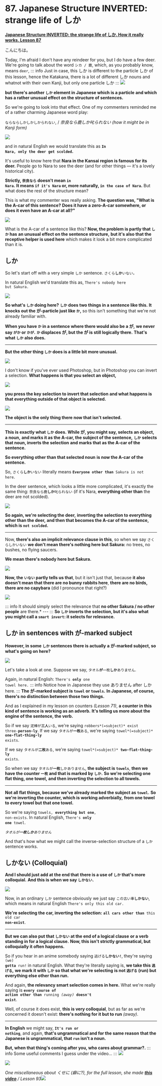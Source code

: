 # **87. Japanese Structure INVERTED: strange life of しか**

[**Japanese Structure INVERTED: the strange life of しか. How it really works. Lesson 87**](https://www.youtube.com/watch?v=iEnUH0L6VYs&list=PLg9uYxuZf8x_A-vcqqyOFZu06WlhnypWj&index=91&ab_channel=OrganicJapanesewithCureDolly)

こんにちは。

Today, I'm afraid I don't have any reindeer for you, but I do have a few deer. We're going to talk about the word <code>シカ / 鹿</code>, which, as you probably know, means <code>deer</code>,
::: info
Just in case, this しか is different to the particle しか of this lesson, hence the Katakana, there is a lot of different しか nouns and whatnot with their own Kanji, but only one particle しか
:::
![](../media/image754.webp)

**but there's another <code>しか</code> element in Japanese which is a particle** **and which has a rather unusual effect on the structure of sentences.**

So we're going to look into that effect. One of my commenters reminded me of a rather charming Japanese word play:

<code>ならならしかしかしかられない</code>, / *奈良なら鹿しか叱られない (how it might be in Kanji form)*

![](../media/image140.webp)

and in natural English we would translate this as **<code>In Nara, only the deer get scolded</code>.**

It's useful to know here that **Nara in the Kansai region is famous for its deer.** People go to Nara to see the deer (and for other things — it's a lovely historical city).

**Strictly, <code>奈良なら</code> doesn't mean <code>in Nara</code>.** **It means <code>if it's Nara</code> or, more naturally, <code>in the case of Nara</code>.** But what does the rest of the structure mean?

This is what my commenter was really asking. **The question was, "What is the A-car of this sentence?** **Does it have a zero-A-car somewhere, or does it even have an A-car at all?"**

![](../media/image341.webp)

What is the A-car of a sentence like this? **Now, the problem is partly that <code>しか</code> has** **an unusual effect on the sentence structure,** **but it's also that the receptive helper is used here** which makes it look a bit more complicated than it is.

## しか

So let's start off with a very simple <code>しか</code> sentence. <code>さくら**しか**いない。</code>

In natural English we'd translate this as, <code>There's nobody here but Sakura.</code>

![](../media/image774.webp)

**So what's <code>しか</code> doing here?** **<code>しか</code> does two things in a sentence like this.** **It knocks out the が-particle just like <code>か</code>,** so this isn't something that we're not already familiar with.

**When you have <code>か</code> in a sentence where there would also be a が,** **we never say <code>がか</code> or <code>かが</code>.** **<code>か</code> displaces が, but the が is still logically there.** **That's what <code>しか</code> also does.**

---

**But the other thing <code>しか</code> does is a little bit more unusual.**

![](../media/image591.webp)

I don't know if you've ever used Photoshop, but in Photoshop you can invert a selection. **What happens is that you select an object,**

![](../media/image626.webp)

**you press the key selection to invert that selection** **and what happens is that everything outside of that object is selected.**

![](../media/image1078.webp)

**The object is the only thing there now that isn't selected.**

---

**This is exactly what <code>しか</code> does.** **While が, you might say, selects an object, a noun,** **and marks it as the A-car, the subject of the sentence,** **<code>しか</code> selects that noun, inverts the selection** **and marks that as the A-car of the sentence.**

**So everything other than that selected noun** **is now the A-car of the sentence.**

So, <code>さくら**しか**いない</code> literally means <code>**Everyone other than** Sakura is not here</code>.

In the deer sentence, which looks a little more complicated, it's exactly the same thing: <code>奈良なら鹿**しか**叱られない</code> (if it's Nara, **everything other than** the deer are not scolded).

![](../media/image215.webp)

**So again, we're selecting the deer,** **inverting the selection to everything other than the deer,** **and then that becomes the A-car of the sentence, which is <code>not scolded</code>.**

---

Now, **there's also an implicit relevance clause in this**, so when we say <code>さくらしかいない</code> **we don't mean there's nothing here but Sakura:** no trees, no bushes, no flying saucers.

**We mean there's nobody here but Sakura.**

![](../media/image1034.webp)

**Now, the <code>いない</code> partly tells us that**, but it isn't just that, because **it also **doesn't mean** that there are no bunny rabbits here**, **there are no birds, there are no capybara** (did I pronounce that right?)

![](../media/image1029.webp)

::: info
It should simply select the relevance that **no other Sakura / no other people** are there.* ---
:::
**So <code>しか</code> inverts the selection, but it's also** **what you might call a <code>smart invert</code>: it selects for relevance.**

## しか in sentences with が-marked subject

**However, in some <code>しか</code> sentences there is actually** **a が-marked subject, so what's going on here?**

![](../media/image961.webp)

Let's take a look at one. Suppose we say, <code>タオル**が**一枚**しか**ありません</code>.

Again, in natural English: <code>There's **only** one towel here.</code>
::: info
Notice how in Japanese they use ありません after しか here.
:::
**The が-marked subject is <code>towel</code> or <code>towels</code>.** **In Japanese, of course, there's no distinction between those two things.**

And as I explained in my lesson on counters *(Lesson 71)*, **a counter in this kind of sentence is working as an adverb.** **It's telling us more about the engine of the sentence, the verb.**

So if we say <code>泥棒が**三人**いる</code>, we're saying <code>robbers*(=subject)* exist three-**person-ly**</code>. If we say <code>タオルが**一枚**ある</code>, we're saying <code>towel*(=subject)* **one-flat-thing-ly** exists</code>.

If we say <code>タオルが**二枚**ある</code>, we're saying <code>towel*(=subject)* **two-flat-thing-ly** exists</code>.

So when we say <code>タオルが**一枚**しかありません</code>, **the subject is <code>towels</code>**, **then we have the counter <code>一枚</code> and that is marked by <code>しか</code>.** **So we're selecting one flat thing, one towel,** **and then inverting the selection to all towels.**

---

**Not all flat things, because we've already marked the subject as <code>towel</code>.** **So we're inverting the counter, which is working adverbially,** **from one towel to every towel but that one towel.**

So we're saying <code>towels, **everything but one**, non-exists</code>. In natural English, <code>There's **only one** towel</code>.

*<code>タオルが**一枚しか**ありません</code>*

And that's how what we might call the inverse-selection structure of a <code>しか</code> sentence works.

## しかない (Colloquial)

**And I should just add at the end that** **there is a use of <code>しか</code> that's more colloquial.** **And this is when we say <code>しかない</code>.**

![](../media/image25.webp)

Now, in an ordinary <code>しか</code> sentence obviously we just say <code>この古い車**しかない**</code>, which means in natural English <code>There's only this old car.</code>

**We're selecting the car, inverting the selection:** <code>**all cars other than** this old car **non-exist**</code>.

---

**But we can also put that <code>しかない</code> at the end of a logical clause** **or a verb standing in for a logical clause.** **Now, this isn't strictly grammatical, but colloquially it often happens.**

So if you hear in an anime somebody saying <code>逃げる**しかない!**</code>, they're saying <code>(we) **gotta** run!</code> in natural English. What they're literally saying is, **we take this <code>逃げる</code>,** **we mark it with <code>しか</code> so that what we're selecting** **is not <code>逃げる</code> (run) but everything else other than run.**

And again, **the relevancy smart selection comes in here.** What we're really saying is <code>**every course of action other than** running *(away)* **doesn't exist**</code>.

Well, of course it does exist, **this is very colloquial**, but as far as we're concerned it doesn't exist: **there's nothing for it but to run** *(away)*.

---

**In English** we might say, <code>**It's run or nothing**</code>, and again, **that's ungrammatical and for the same reason** **that the Japanese is ungrammatical, that <code>run</code> isn't a noun.**

**But, when that thing's coming after you, who cares about grammar?.**
::: info
Some useful comments I guess under the video…
:::
![](../media/image124.webp)

![](../media/image477.webp)

*One miscellaneous about くせに (癖に?), for the full lesson, she made [**this video**](https://www.youtube.com/watch?v=QvuNXIYqFNM&pp=ugMICgJqYRABGAHKBRRjdXJlIGRvbGx5IOOBj-OBm-OBqw%3D%3D)* */ Lesson 93*![](../media/image556.webp)
```